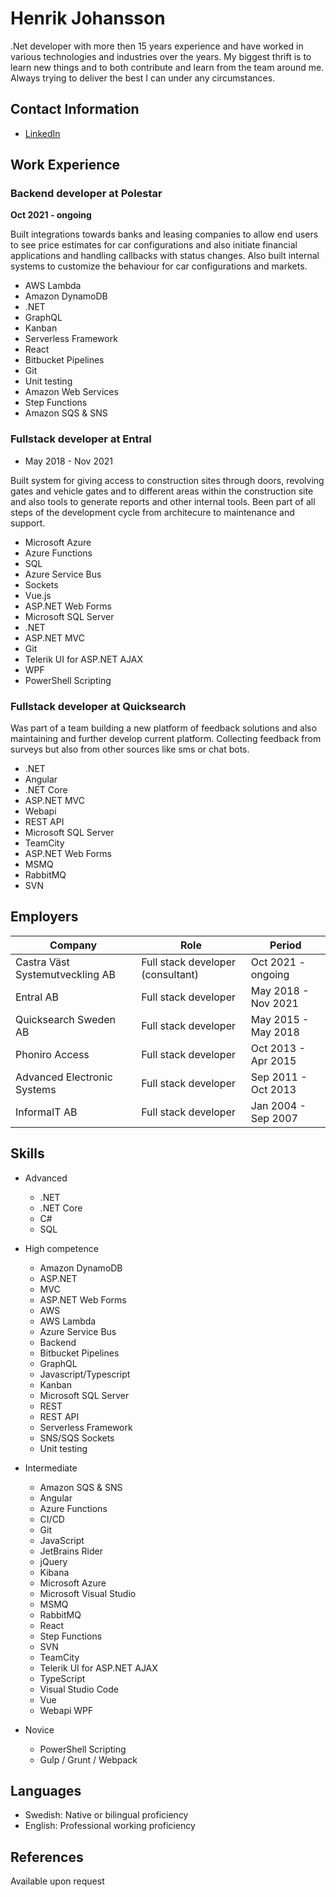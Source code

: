 # Henrik Johansson

.Net developer with more then 15 years experience and have worked in various technologies and industries over the years. My biggest thrift is to learn new things and to both contribute and learn from the team around me. Always trying to deliver the best I can under any circumstances.

## Contact Information

- [LinkedIn](https://www.linkedin.com/in/henrik-johansson-developer/)

## Work Experience

### **Backend developer** at **Polestar**

**Oct 2021 - ongoing**

Built integrations towards banks and leasing companies to allow end users to see price estimates for car configurations and also initiate financial applications and handling callbacks with status changes. Also built internal systems to customize the behaviour for car configurations and markets.

- AWS Lambda
- Amazon DynamoDB
- .NET
- GraphQL
- Kanban
- Serverless Framework
- React
- Bitbucket Pipelines
- Git
- Unit testing
- Amazon Web Services
- Step Functions
- Amazon SQS & SNS

### **Fullstack developer** at **Entral**

- May 2018 - Nov 2021

Built system for giving access to construction sites through doors, revolving gates and vehicle gates and to different areas within the construction site and also tools to generate reports and other internal tools. Been part of all steps of the development cycle from architecure to maintenance and support.

- Microsoft Azure
- Azure Functions
- SQL
- Azure Service Bus
- Sockets
- Vue.js
- ASP.NET Web Forms
- Microsoft SQL Server
- .NET
- ASP.NET MVC
- Git
- Telerik UI for ASP.NET AJAX
- WPF
- PowerShell Scripting

### **Fullstack developer** at **Quicksearch**

Was part of a team building a new platform of feedback solutions and also maintaining and further develop current platform. Collecting feedback from surveys but also from other sources like sms or chat bots.

- .NET
- Angular
- .NET Core
- ASP.NET MVC
- Webapi
- REST API
- Microsoft SQL Server
- TeamCity
- ASP.NET Web Forms
- MSMQ
- RabbitMQ
- SVN

## Employers

| Company                         | Role                              | Period              |
| ------------------------------- | --------------------------------- | ------------------- |
| Castra Väst Systemutveckling AB | Full stack developer (consultant) | Oct 2021 - ongoing  |
| Entral AB                       | Full stack developer              | May 2018 - Nov 2021 |
| Quicksearch Sweden AB           | Full stack developer              | May 2015 - May 2018 |
| Phoniro Access                  | Full stack developer              | Oct 2013 - Apr 2015 |
| Advanced Electronic Systems     | Full stack developer              | Sep 2011 - Oct 2013 |
| InformaIT AB                    | Full stack developer              | Jan 2004 - Sep 2007 |

## Skills

- Advanced
  - .NET
  - .NET Core
  - C#
  - SQL
- High competence

  - Amazon DynamoDB
  - ASP.NET
  - MVC
  - ASP.NET Web Forms
  - AWS
  - AWS Lambda
  - Azure Service Bus
  - Backend
  - Bitbucket Pipelines
  - GraphQL
  - Javascript/Typescript
  - Kanban
  - Microsoft SQL Server
  - REST
  - REST API
  - Serverless Framework
  - SNS/SQS Sockets
  - Unit testing

- Intermediate

  - Amazon SQS & SNS
  - Angular
  - Azure Functions
  - CI/CD
  - Git
  - JavaScript
  - JetBrains Rider
  - jQuery
  - Kibana
  - Microsoft Azure
  - Microsoft Visual Studio
  - MSMQ
  - RabbitMQ
  - React
  - Step Functions
  - SVN
  - TeamCity
  - Telerik UI for ASP.NET AJAX
  - TypeScript
  - Visual Studio Code
  - Vue
  - Webapi WPF

- Novice
  - PowerShell Scripting
  - Gulp / Grunt / Webpack

## Languages

- Swedish: Native or bilingual proficiency
- English: Professional working proficiency

## References

Available upon request
